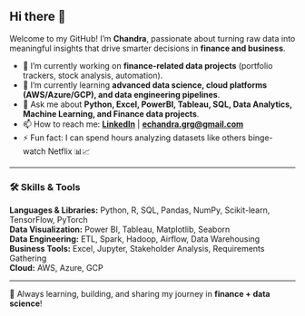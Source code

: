 ## Hi there 👋  

Welcome to my GitHub! I’m **Chandra**, passionate about turning raw data into meaningful insights that drive smarter decisions in **finance and business**.  

- 🔭 I’m currently working on **finance-related data projects** (portfolio trackers, stock analysis, automation).  
- 🌱 I’m currently learning **advanced data science, cloud platforms (AWS/Azure/GCP), and data engineering pipelines**.  
- 💬 Ask me about **Python, Excel, PowerBI, Tableau, SQL, Data Analytics, Machine Learning, and Finance data projects**.  
- 📫 How to reach me: **[LinkedIn](https://www.linkedin.com/in/chandra-bahadur-gurung-651a01112/)** | **[echandra.grg@gmail.com](mailto:echandra.grg@gmail.com)**  
- ⚡ Fun fact: I can spend hours analyzing datasets like others binge-watch Netflix 📊📈  

---
### 🛠 Skills & Tools  
**Languages & Libraries:** Python, R, SQL, Pandas, NumPy, Scikit-learn, TensorFlow, PyTorch  
**Data Visualization:** Power BI, Tableau, Matplotlib, Seaborn  
**Data Engineering:** ETL, Spark, Hadoop, Airflow, Data Warehousing  
**Business Tools:** Excel, Jupyter, Stakeholder Analysis, Requirements Gathering  
**Cloud:** AWS, Azure, GCP  

---
🚀 Always learning, building, and sharing my journey in **finance + data science**!  
